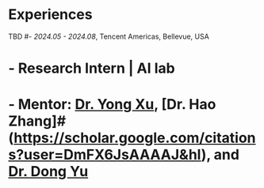 ﻿# Experiences
TBD
#- *2024.05 - 2024.08*, Tencent Americas, Bellevue, USA
#  - Research Intern \| AI lab
#  - Mentor: [Dr. Yong Xu](https://scholar.google.com.hk/citations?user=nCmKPM4AAAAJ&hl=en), [Dr. Hao Zhang]#(https://scholar.google.com/citations?user=DmFX6JsAAAAJ&hl), and [Dr. Dong Yu](https://scholar.google.com/citations?#user=tMY31_gAAAAJ&hl=en)


